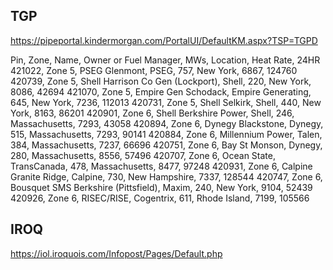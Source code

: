 ## TGP
https://pipeportal.kindermorgan.com/PortalUI/DefaultKM.aspx?TSP=TGPD

Pin, Zone, Name, Owner or Fuel Manager, MWs, Location, Heat Rate, 24HR
421022, Zone 5, PSEG Glenmont, PSEG, 757, New York, 6867, 124760
420739, Zone 5, Shell Harrison Co Gen (Lockport), Shell, 220, New York, 8086, 42694
421070, Zone 5, Empire Gen Schodack, Empire Generating, 645, New York, 7236, 112013
420731, Zone 5, Shell Selkirk, Shell, 440, New York, 8163, 86201
420901, Zone 6, Shell Berkshire Power, Shell, 246, Massachusetts, 7293, 43058
420894, Zone 6, Dynegy Blackstone, Dynegy, 515, Massachusetts, 7293, 90141
420884, Zone 6, Millennium Power, Talen, 384, Massachusetts, 7237, 66696
420751, Zone 6, Bay St Monson, Dynegy, 280, Massachusetts, 8556, 57496
420707, Zone 6, Ocean State, TransCanada, 478, Massachusetts, 8477, 97248
420931, Zone 6, Calpine Granite Ridge, Calpine, 730, New Hampshire, 7337, 128544
420747, Zone 6, Bousquet SMS Berkshire (Pittsfield), Maxim, 240, New York, 9104, 52439
420926, Zone 6, RISEC/RISE, Cogentrix, 611, Rhode Island, 7199, 105566


## IROQ
https://iol.iroquois.com/Infopost/Pages/Default.php
